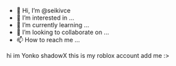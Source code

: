 - 👋 Hi, I’m @seikivce
- 👀 I’m interested in ...
- 🌱 I’m currently learning ...
- 💞️ I’m looking to collaborate on ...
- 📫 How to reach me ...

hi im Yonko shadowX this is my roblox account add me :>
